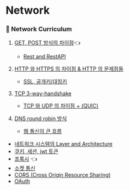 # Network

### 🌌 Network Curriculum
1. [GET, POST 방식의 차이점]()👈
    - [Rest and RestAPI]()
2. [HTTP 와 HTTPS 의 차이점 & HTTP 의 문제점들](HttpHttps.md)
    - [SSL, 공개키/대칭키](SSL.md)

3. [TCP 3-way-handshake]()
    - [TCP 와 UDP 의 차이점 + (QUIC)]()

4. [DNS round robin 방식]()
    - [웹 통신의 큰 흐름]()
- [네트워크 시스템의 Layer and Architecture]()
- [쿠키, 세션, jwt 토큰]()
- [프록시]() 👈
- [소켓 통신]()
- [CORS (Cross Origin Resource Sharing)]()
- [OAuth]()
